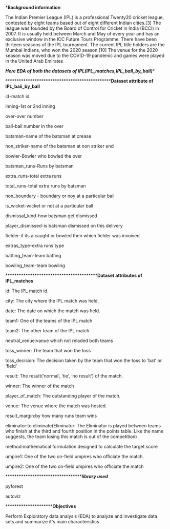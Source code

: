 

*****Background information****


The Indian Premier League (IPL) is a professional Twenty20 cricket league, contested by eight teams based out of eight different Indian cities.[3] The league was founded by the Board of Control for Cricket in India (BCCI) in 2007. It is usually held between March and May of every year and has an exclusive window in the ICC Future Tours Programme.
There have been thirteen seasons of the IPL tournament. The current IPL title holders are the Mumbai Indians, who won the 2020 season.[10] The venue for the 2020 season was moved due to the COVID-19 pandemic and games were played in the United Arab Emirates

***Here EDA of both the datasets of IPL(IPL_matches,IPL_ball_by_ball)****

***************************************************Dataset attribute of IPL_baii_by_ball****

id-match id

inning-1st or 2nd inning

over-over number

ball-ball number in the over

batsman-name of the batsman at crease

non_striker-name of the batsman at non striker end

bowler-Bowler who bowled the over

batsman_runs-Runs by batsman

extra_runs-total extra runs

total_runs-total extra runs by batsman

non_boundary - boundary or noy at a particular baii

is_wicket-wicket or not at a particular ball

dismissal_kind-how batsman get dismissed

player_dismissed-is batsman dismissed	 on this delivery

fielder-if its a caught or bowled then which fielder was invoived

extras_type-extra runs type

batting_team-team batting

bowling_team-team bowling





***********************************************Dataset attributes of IPL_matches******

id: The IPL match id.

city: The city where the IPL match was held.

date: The date on which the match was held.

team1: One of the teams of the IPL match

team2: The other team of the IPL match

neutral_venue:vanue which not reladed both teams	

toss_winner: The team that won the toss

toss_decision: The decision taken by the team that won the toss to ‘bat’ or ‘field’

result: The result(‘normal’, ‘tie’, ‘no result’) of the match.

winner: The winner of the match

player_of_match: The outstanding player of the match.

venue: The venue where the match was hosted.

result_margin:by how many runs team wins

eliminator:to eliminate(Eliminator: The Eliminator is played between teams who finish at the third and fourth position in the points table. Like the name suggests, the team losing this match is out of the competition)

method:mathematical formulation designed to calculate the target score

umpire1: One of the two on-field umpires who officiate the match.

umpire2: One of the two on-field umpires who officiate the match


*************************************library used***

pyforest

autoviz

*************************Objectives****

Perform Exploratory data analysis (EDA) to analyze and investigate data sets and summarize it's main characteristics
